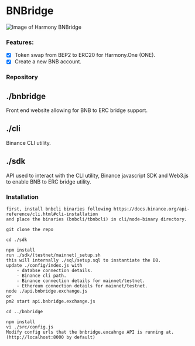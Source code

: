 # BNBridge

![Image of Harmony BNBridge](https://lh3.googleusercontent.com/Sga-OYWgE4f-Gqsu_qOp9ROswSh2IhZnfI0xWsW6dV9YbJZ87sCQbga3OnAPfcCJY_ulPTnLW5BNA54UhT0p5ez-9aVawyI6lzIYNNgOhWCDbvyuKXAqp7hLCeQ8BJFx9YICqJA61_RPEiR4n1DIk5V4qUHcmCeQdyoWuL74X0iOKBXeluvAsY973oF4v5eyrqcq2cOgMtlaykDMemhFPwYMBAMOJE8BChJOkiPZ2yOLV-gn1DCJu6-bbX61jL6Vopc0UJVc_cR3-DMdPKfqsdWi5wKh2Pd-QTNbP-FpV_JZR00jbJ7Vt-wBrF_M4AfzXmhBktZzK6J89vRV19-kbHHzJfCOtdAME3UckagvwiV1sFOWwMZIGu2VKaeDrU1c81hVjldYy9gf3Iog_EwsYhbaZ9JnXEYBHepiL7FkI0fBHyfBmcVz1BKiffiKqrEBtNvpGHgfDT2s3pySo77_yVcP6TUaBpzy9pCtV3aPRjMKVzFcwtMWlUv24LFBE-sOp-DzRJVpSb2pe_iIsvVl_o0SNAHgzJ1Trtt6q63atYjSxwLTig4NOOiKLjye3SN1tUzdBmquSTRhvQyRgyG5cEqWPSMdP5aBQSJ1YfGucZkI7ixuTH0ZlyxifBkLSqoGsUwnTbbL3AL46DQX8qt91o9QWZ-wO40w7MOv_7BQIn8NJB-mIvkI=w914-h448-no)

### Features:
- [x] Token swap from BEP2 to ERC20 for Harmony.One (ONE).
- [x] Create a new BNB account.

### Repository
## ./bnbridge
Front end website allowing for BNB to ERC bridge support.

## ./cli
Binance CLI utility.

## ./sdk
API used to interact with the CLI utility, Binance javascript SDK and Web3.js to enable BNB to ERC bridge utility.

### Installation
    first, install bnbcli binaries following https://docs.binance.org/api-reference/cli.html#cli-installation
    and place the binaries (bnbcli/tbnbcli) in cli/node-binary directory.
    
    git clone the repo

    cd ./sdk

    npm install
    run ./sdk/(testnet/mainnet)_setup.sh
    this will internally ./sql/setup.sql to instantiate the DB.
    update ./config/index.js with
        - databse connection details.
        - Binance cli path.
        - Binance connection details for mainnet/testnet.
        - Ethereum connection details for mainnet/testnet.
    node ./api.bnbridge.exchange.js
    or
    pm2 start api.bnbridge.exchange.js

    cd ../bnbridge

    npm install
    vi ./src/config.js
    Modify config urls that the bnbridge.excahnge API is running at. (http://localhost:8000 by default)
